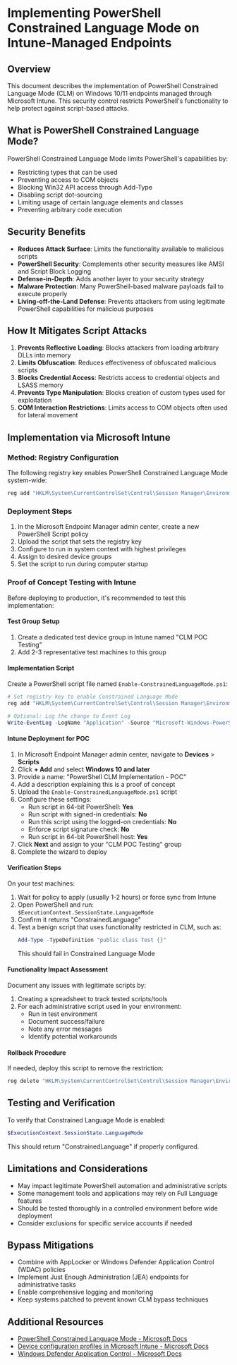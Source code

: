 # Implementing PowerShell Constrained Language Mode on Intune-Managed Endpoints

## Overview

This document describes the implementation of PowerShell Constrained Language Mode (CLM) on Windows 10/11 endpoints managed through Microsoft Intune. This security control restricts PowerShell's functionality to help protect against script-based attacks.

## What is PowerShell Constrained Language Mode?

PowerShell Constrained Language Mode limits PowerShell's capabilities by:

- Restricting types that can be used
- Preventing access to COM objects
- Blocking Win32 API access through Add-Type
- Disabling script dot-sourcing
- Limiting usage of certain language elements and classes
- Preventing arbitrary code execution

## Security Benefits

- **Reduces Attack Surface**: Limits the functionality available to malicious scripts
- **PowerShell Security**: Complements other security measures like AMSI and Script Block Logging
- **Defense-in-Depth**: Adds another layer to your security strategy
- **Malware Protection**: Many PowerShell-based malware payloads fail to execute properly
- **Living-off-the-Land Defense**: Prevents attackers from using legitimate PowerShell capabilities for malicious purposes

## How It Mitigates Script Attacks

1. **Prevents Reflective Loading**: Blocks attackers from loading arbitrary DLLs into memory
2. **Limits Obfuscation**: Reduces effectiveness of obfuscated malicious scripts
3. **Blocks Credential Access**: Restricts access to credential objects and LSASS memory
4. **Prevents Type Manipulation**: Blocks creation of custom types used for exploitation
5. **COM Interaction Restrictions**: Limits access to COM objects often used for lateral movement

## Implementation via Microsoft Intune

### Method: Registry Configuration

The following registry key enables PowerShell Constrained Language Mode system-wide:

```powershell
reg add "HKLM\System\CurrentControlSet\Control\Session Manager\Environment" /v "__PSLockdownPolicy" /t REG_SZ /d "4" /f
```

### Deployment Steps

1. In the Microsoft Endpoint Manager admin center, create a new PowerShell Script policy
2. Upload the script that sets the registry key
3. Configure to run in system context with highest privileges
4. Assign to desired device groups
5. Set the script to run during computer startup

### Proof of Concept Testing with Intune

Before deploying to production, it's recommended to test this implementation:

#### Test Group Setup
1. Create a dedicated test device group in Intune named "CLM POC Testing"
2. Add 2-3 representative test machines to this group

#### Implementation Script
Create a PowerShell script file named `Enable-ConstrainedLanguageMode.ps1`:

```powershell
# Set registry key to enable Constrained Language Mode
reg add "HKLM\System\CurrentControlSet\Control\Session Manager\Environment" /v "__PSLockdownPolicy" /t REG_SZ /d "4" /f

# Optional: Log the change to Event Log
Write-EventLog -LogName "Application" -Source "Microsoft-Windows-PowerShell" -EventID 800 -EntryType Information -Message "PowerShell Constrained Language Mode has been enabled via Intune policy." -Category 0
```

#### Intune Deployment for POC
1. In Microsoft Endpoint Manager admin center, navigate to **Devices** > **Scripts**
2. Click **+ Add** and select **Windows 10 and later**
3. Provide a name: "PowerShell CLM Implementation - POC"
4. Add a description explaining this is a proof of concept
5. Upload the `Enable-ConstrainedLanguageMode.ps1` script
6. Configure these settings:
   - Run script in 64-bit PowerShell: **Yes**
   - Run script with signed-in credentials: **No**
   - Run this script using the logged-on credentials: **No**
   - Enforce script signature check: **No**
   - Run script in 64-bit PowerShell host: **Yes**
7. Click **Next** and assign to your "CLM POC Testing" group
8. Complete the wizard to deploy

#### Verification Steps
On your test machines:
1. Wait for policy to apply (usually 1-2 hours) or force sync from Intune
2. Open PowerShell and run: `$ExecutionContext.SessionState.LanguageMode`
3. Confirm it returns "ConstrainedLanguage"
4. Test a benign script that uses functionality restricted in CLM, such as:
   ```powershell
   Add-Type -TypeDefinition "public class Test {}"
   ```
   This should fail in Constrained Language Mode

#### Functionality Impact Assessment
Document any issues with legitimate scripts by:
1. Creating a spreadsheet to track tested scripts/tools
2. For each administrative script used in your environment:
   - Run in test environment
   - Document success/failure
   - Note any error messages
   - Identify potential workarounds

#### Rollback Procedure
If needed, deploy this script to remove the restriction:
```powershell
reg delete "HKLM\System\CurrentControlSet\Control\Session Manager\Environment" /v "__PSLockdownPolicy" /f
```

## Testing and Verification

To verify that Constrained Language Mode is enabled:

```powershell
$ExecutionContext.SessionState.LanguageMode
```

This should return "ConstrainedLanguage" if properly configured.

## Limitations and Considerations

- May impact legitimate PowerShell automation and administrative scripts
- Some management tools and applications may rely on Full Language features
- Should be tested thoroughly in a controlled environment before wide deployment
- Consider exclusions for specific service accounts if needed

## Bypass Mitigations

- Combine with AppLocker or Windows Defender Application Control (WDAC) policies
- Implement Just Enough Administration (JEA) endpoints for administrative tasks
- Enable comprehensive logging and monitoring
- Keep systems patched to prevent known CLM bypass techniques

## Additional Resources

- [PowerShell Constrained Language Mode - Microsoft Docs](https://docs.microsoft.com/en-us/powershell/module/microsoft.powershell.core/about/about_language_modes)
- [Device configuration profiles in Microsoft Intune - Microsoft Docs](https://docs.microsoft.com/en-us/mem/intune/configuration/device-profile-create)
- [Windows Defender Application Control - Microsoft Docs](https://docs.microsoft.com/en-us/windows/security/threat-protection/windows-defender-application-control/windows-defender-application-control)
